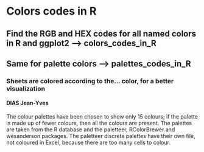 # Colors codes in R
## Find the RGB and HEX codes for all named colors in R and ggplot2 --> colors_codes_in_R
## Same for palette colors --> palettes_codes_in_R
### Sheets are colored according to the... color, for a better visualization
#### DIAS Jean-Yves
The colour palettes have been chosen to show only 15 colours; if the palette is made up of fewer colours, then all the colours are present. The palettes are taken from the R database and the paletteer, RColorBrewer and wesanderson packages. The paletteer discrete palettes have their own file, not coloured in Excel, because there are too many cells to colour.
